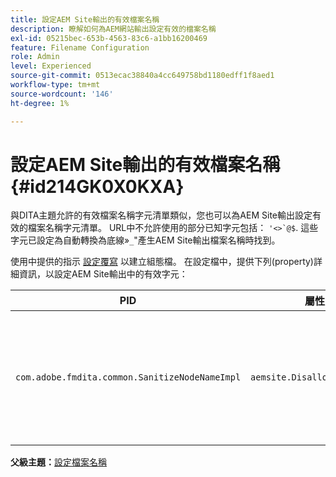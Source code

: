 ```yaml
---
title: 設定AEM Site輸出的有效檔案名稱
description: 瞭解如何為AEM網站輸出設定有效的檔案名稱
exl-id: 05215bec-653b-4563-83c6-a1bb16200469
feature: Filename Configuration
role: Admin
level: Experienced
source-git-commit: 0513ecac38840a4cc649758bd1180edff1f8aed1
workflow-type: tm+mt
source-wordcount: '146'
ht-degree: 1%

---
```


# 設定AEM Site輸出的有效檔案名稱 {#id214GK0X0KXA}

與DITA主題允許的有效檔案名稱字元清單類似，您也可以為AEM Site輸出設定有效的檔案名稱字元清單。 URL中不允許使用的部分已知字元包括： ``'<>`@$``. 這些字元已設定為自動轉換為底線»`_`&quot;產生AEM Site輸出檔案名稱時找到。

使用中提供的指示 [設定覆寫](download-install-additional-config-override.md#) 以建立組態檔。 在設定檔中，提供下列\(property\)詳細資訊，以設定AEM Site輸出中的有效字元：

| PID | 屬性索引鍵 | 屬性值 |
|---|------------|--------------|
| `com.adobe.fmdita.common.SanitizeNodeNameImpl` | `aemsite.DisallowedFileNameChars` | 在AEM Site輸出檔案名稱中新增要以底線取代的字元。 <br> **預設值**： ``'<\>\`@$`` |

**父級主題：**[&#x200B;設定檔案名稱](conf-file-names.md)
